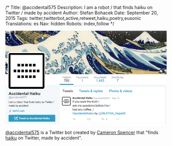/*
Title: @accidental575
Description: I am a robot / that finds haiku on Twitter / made by accident
Author: Stefan Bohacek
Date: September 20, 2015
Tags: twitter,twitterbot,active,retweet,haiku,poetry,eusonic
Translations: es
Nav: hidden
Robots: index,follow
*/

[![](/content/bots/twitterbots/images/accidental575.png)](https://twitter.com/accidental575)

[@accidental575](https://twitter.com/accidental575) is a Twitter bot created by [Cameron Spencer](https://twitter.com/eusonic) that "finds [haiku](https://en.wikipedia.org/wiki/Haiku) on Twitter, made by accident".